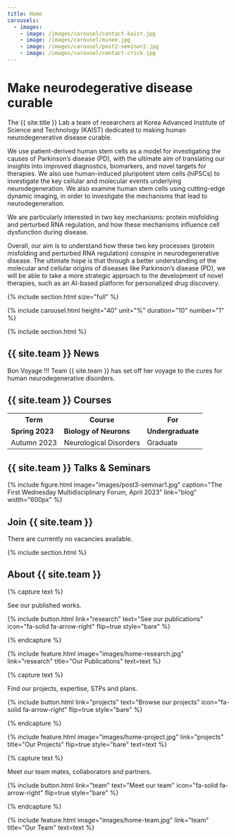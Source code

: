 ```yaml
---
title: Home
carousels:
  - images: 
    - image: /images/carousel/contact-kaist.jpg
    - image: /images/carousel/minee.jpg
    - image: /images/carousel/post2-seminar2.jpg
    - image: /images/carousel/contact-crick.jpg
---
```


# Make neurodegerative disease curable

The {{ site.title }} Lab a team of researchers at Korea Advanced Institute of Science and Technology (KAIST) dedicated to making human neurodegenerative disease curable.

We use patient-derived human stem cells as a model for investigating the causes of Parkinson’s disease (PD), with the ultimate aim of translating our insights into improved diagnostics, biomarkers, and novel targets for therapies. We also use human-induced pluripotent stem cells (hiPSCs) to investigate the key cellular and molecular events underlying neurodegeneration. We also examine human stem cells using cutting-edge dynamic imaging, in order to investigate the mechanisms that lead to neurodegeneration. 

We are particularly interested in two key mechanisms: protein misfolding and perturbed RNA regulation, and how these mechanisms influence cell dysfunction during disease.

Overall, our aim is to understand how these two key processes (protein misfolding and perturbed RNA regulation) conspire in neurodegenerative disease. The ultimate hope is that through a better understanding of the molecular and cellular origins of diseases like Parkinson’s disease (PD), we will be able to take a more strategic approach to the development of novel therapies, such as an AI-based platform for personalized drug discovery.

{% include section.html size="full" %}

{% include carousel.html height="40" unit="%" duration="10" number="1" %}
  
{% include section.html %}

## {{ site.team }} News

Bon Voyage !!!
Team {{ site.team }} has set off her voyage to the cures for human neurodegenerative disorders.

## {{ site.team }} Courses

<table>
  <tr>
    <th>Term</th>
    <th>Course</th>
    <th>For</th>
  </tr>
  <tr>
    <td><b>Spring 2023</b></td>
    <td><b>Biology of Neurons</b></td>
    <td><b>Undergraduate</b></td>
  </tr>
  <tr>
    <td>Autumn 2023</td>
    <td>Neurological Disorders</td>
    <td>Graduate</td>
  </tr>
</table>

## {{ site.team }} Talks & Seminars
{%
  include figure.html
  image="images/post3-seminar1.jpg"
  caption="The First Wednesday Multidisciplinary Forum, April 2023"
  link="blog"
  width="600px"
%}

## Join {{ site.team }} 

There are currently no vacancies available.

{% include section.html %}

## About {{ site.team }}

{% capture text %}

See our published works.

{%
  include button.html
  link="research"
  text="See our publications"
  icon="fa-solid fa-arrow-right"
  flip=true
  style="bare"
%}

{% endcapture %}

{%
  include feature.html
  image="images/home-research.jpg"
  link="research"
  title="Our Publications"
  text=text
%}

{% capture text %}

Find our projects, expertise, STPs and plans.

{%
  include button.html
  link="projects"
  text="Browse our projects"
  icon="fa-solid fa-arrow-right"
  flip=true
  style="bare"
%}

{% endcapture %}

{%
  include feature.html
  image="images/home-project.jpg"
  link="projects"
  title="Our Projects"
  flip=true
  style="bare"
  text=text
%}

{% capture text %}

Meet our team mates, collaborators and partners.

{%
  include button.html
  link="team"
  text="Meet our team"
  icon="fa-solid fa-arrow-right"
  flip=true
  style="bare"
%}

{% endcapture %}

{%
  include feature.html
  image="images/home-team.jpg"
  link="team"
  title="Our Team"
  text=text
%}
